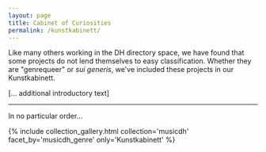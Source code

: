 ```yaml
---
layout: page
title: Cabinet of Curiosities
permalink: /kunstkabinett/
---
```


Like many others working in the DH directory space, we have found that some projects do not lend themselves to easy classification. Whether they are "genrequeer" or *sui generis*, we've included these projects in our Kunstkabinett.

[... additional introductory text]

---

In no particular order...

{% include collection_gallery.html  collection='musicdh' facet_by='musicdh_genre' only='Kunstkabinett' %}